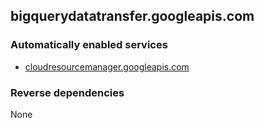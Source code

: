 ## bigquerydatatransfer.googleapis.com

### Automatically enabled services

* [cloudresourcemanager.googleapis.com](../cloudresourcemanager.googleapis.com/)

### Reverse dependencies

None
